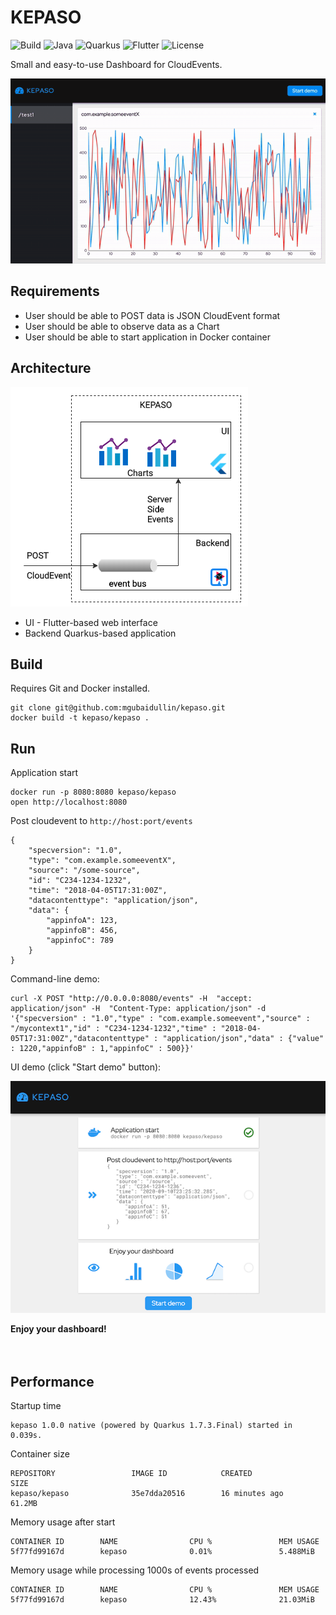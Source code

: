 # KEPASO

![Build](https://img.shields.io/badge/KEPASO_Build_with-->-gray.svg?style=for-the-badge)
![Java](https://img.shields.io/badge/-Java-blue.svg?style=for-the-badge&logo=Java)
![Quarkus](https://img.shields.io/badge/-Quarkus-blue.svg?style=for-the-badge)
![Flutter](https://img.shields.io/badge/-Flutter-blue.svg?style=for-the-badge&logo=Flutter)
![License](https://img.shields.io/badge/License-Apache-green.svg?style=for-the-badge)

Small and easy-to-use Dashboard for CloudEvents.  

![Monitoring](img/monitoring.gif)
 
## Requirements
- User should be able to POST data is JSON CloudEvent format
- User should be able to observe data as a Chart
- User should be able to start application in Docker container

## Architecture
![Architecture](img/architecture.png)

- UI - Flutter-based web interface
- Backend Quarkus-based application

## Build 
Requires Git and Docker installed.
```
git clone git@github.com:mgubaidullin/kepaso.git
docker build -t kepaso/kepaso .
```

## Run
Application start
```
docker run -p 8080:8080 kepaso/kepaso
open http://localhost:8080
```

Post cloudevent to ```http://host:port/events```
```
{
    "specversion": "1.0",
    "type": "com.example.someeventX",
    "source": "/some-source",
    "id": "C234-1234-1232",
    "time": "2018-04-05T17:31:00Z",
    "datacontenttype": "application/json",
    "data": {
        "appinfoA": 123,
        "appinfoB": 456,
        "appinfoC": 789
    }
}
```
Command-line demo:
```
curl -X POST "http://0.0.0.0:8080/events" -H  "accept: application/json" -H  "Content-Type: application/json" -d '{"specversion" : "1.0","type" : "com.example.someevent","source" : "/mycontext1","id" : "C234-1234-1232","time" : "2018-04-05T17:31:00Z","datacontenttype" : "application/json","data" : {"value" : 1220,"appinfoB" : 1,"appinfoC" : 500}}'
```

UI demo (click "Start demo" button):

![Intro](img/intro.png)

**Enjoy your dashboard!**
</br>
</br>
</br>
## Performance
Startup time
```
kepaso 1.0.0 native (powered by Quarkus 1.7.3.Final) started in 0.039s.
```
Container size
```
REPOSITORY                 IMAGE ID            CREATED             SIZE
kepaso/kepaso              35e7dda20516        16 minutes ago      61.2MB
```
Memory usage after start
```
CONTAINER ID        NAME                CPU %               MEM USAGE 
5f77fd99167d        kepaso              0.01%               5.488MiB
```
Memory usage while processing 1000s of events processed
```
CONTAINER ID        NAME                CPU %               MEM USAGE 
5f77fd99167d        kepaso              12.43%              21.03MiB
```